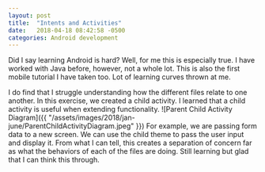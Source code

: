 ```yaml
---
layout: post
title:  "Intents and Activities"
date:   2018-04-18 08:42:58 -0500
categories: Android development
---
```

Did I say learning Android is hard? Well, for me this is especially true. I have worked with Java before, however, not a whole lot. This is also the first mobile tutorial I have taken too. Lot of learning curves thrown at me. 

I do find that I struggle understanding how the different files relate to one another. In this exercise, we created a child activity. I learned that a child activity is useful when extending functionality. 
![Parent Child Activity Diagram]({{ "/assets/images/2018/jan-june/ParentChildActivityDiagram.jpeg" }}) 
For example, we are passing form data to a new screen. We can use the child theme to pass the user input and display it. From what I can tell, this creates a separation of concern far as what the behaviors of each of the files are doing. Still learning but glad that I can think this through.


